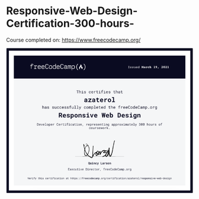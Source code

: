 # Responsive-Web-Design-Certification-300-hours-

Course completed on: https://www.freecodecamp.org/

![Picture_of_certificate](certificate.png)

